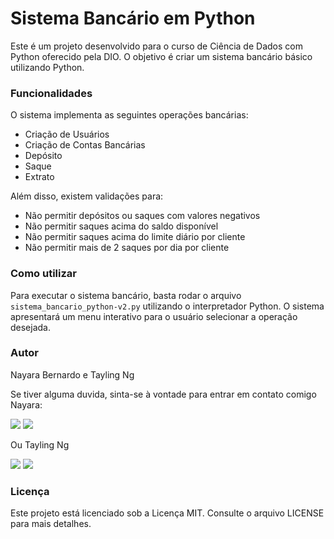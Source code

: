 # Sistema Bancário em Python

Este é um projeto desenvolvido para o curso de Ciência de Dados com Python oferecido pela DIO. O objetivo é criar um sistema bancário básico utilizando Python.

### Funcionalidades

O sistema implementa as seguintes operações bancárias:

-   Criação de Usuários
-   Criação de Contas Bancárias
-   Depósito
-   Saque
-   Extrato

Além disso, existem validações para:

-   Não permitir depósitos ou saques com valores negativos
-   Não permitir saques acima do saldo disponível
-   Não permitir saques acima do limite diário por cliente
-   Não permitir mais de 2 saques por dia por cliente

### Como utilizar

Para executar o sistema bancário, basta rodar o arquivo `sistema_bancario_python-v2.py` utilizando o interpretador Python. O sistema apresentará um menu interativo para o usuário selecionar a operação desejada.

### Autor

Nayara Bernardo e Tayling Ng

Se tiver alguma duvida, sinta-se à vontade para entrar em contato comigo Nayara:

<div> 
  <a href = "mailto:nayyarabernardo@gmail.com"><img src="https://img.shields.io/badge/-Gmail-%23333?style=for-the-badge&logo=gmail&logoColor=white" target="_blank"></a>
  <a href="https://www.linkedin.com/in/nayyarabernardo" target="_blank"><img src="https://img.shields.io/badge/-LinkedIn-%230077B5?style=for-the-badge&logo=linkedin&logoColor=white" target="_blank"></a> 
  
</div>

Ou Tayling Ng

<div> 
  <a href = "mailto:taymng@gmail.com"><img src="https://img.shields.io/badge/-Gmail-%23333?style=for-the-badge&logo=gmail&logoColor=white" target="_blank"></a>
  <a href="https://www.linkedin.com/in/taylingng/" target="_blank"><img src="https://img.shields.io/badge/-LinkedIn-%230077B5?style=for-the-badge&logo=linkedin&logoColor=white" target="_blank"></a> 
  
</div>

### Licença

Este projeto está licenciado sob a Licença MIT. Consulte o arquivo LICENSE para mais detalhes.
